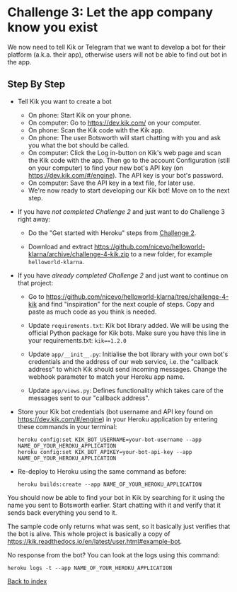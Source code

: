 # Challenge 3: Let the app company know you exist

We now need to tell Kik or Telegram that we want to develop a bot for their platform (a.k.a. their app), otherwise users will not be able to find out bot in the app.

## Step By Step

- Tell Kik you want to create a bot

  - On phone: Start Kik on your phone.
  - On computer: Go to <https://dev.kik.com/> on your computer.
  - On phone: Scan the Kik code with the Kik app.
  - On phone: The user Botsworth will start chatting with you and ask you what the bot should be called.
  - On computer: Click the Log in-button on Kik's web page and scan the Kik code with the app. Then go to the account Configuration (still on your computer) to find your new bot's API key (on <https://dev.kik.com/#/engine>). The API key is your bot's password.
  - On computer: Save the API key in a text file, for later use.
  - We're now ready to start developing our Kik bot! Move on to the next step.

- If you have _not completed Challenge 2_ and just want to do Challenge 3 right away:

  - Do the "Get started with Heroku" steps from [Challenge 2](./challenge-heroku.md).

  - Download and extract <https://github.com/nicevo/helloworld-klarna/archive/challenge-4-kik.zip> to a new folder, for example `helloworld-klarna`.

- If you have _already completed Challenge 2_ and just want to continue on that project:

  - Go to <https://github.com/nicevo/helloworld-klarna/tree/challenge-4-kik> and find "inspiration" for the next couple of steps. Copy and paste as much code as you think is needed.

  - Update `requirements.txt`: Kik bot library added. We will be using the official Python package for Kik bots. Make sure you have this line in your requirements.txt: `kik==1.2.0`

  - Update `app/__init__.py`: Initialise the bot library with your own bot's credentials and the address of our web service, i.e. the "callback address" to which Kik should send incoming messages. Change the webhook parameter to match your Heroku app name.

  - Update `app/views.py`: Defines functionality which takes care of the messages sent to our "callback address".

- Store your Kik bot credentials (bot username and API key found on <https://dev.kik.com/#/engine>) in your Heroku application by entering these commands in your terminal:

  ```
  heroku config:set KIK_BOT_USERNAME=your-bot-username --app NAME_OF_YOUR_HEROKU_APPLICATION
  heroku config:set KIK_BOT_APIKEY=your-bot-api-key --app NAME_OF_YOUR_HEROKU_APPLICATION
  ```

- Re-deploy to Heroku using the same command as before:

  ```
  heroku builds:create --app NAME_OF_YOUR_HEROKU_APPLICATION
  ```

You should now be able to find your bot in Kik by searching for it using the name you sent to Botsworth earlier. Start chatting with it and verify that it sends back everything you send to it.

The sample code only returns what was sent, so it basically just verifies that the bot is alive. This whole project is basically a copy of <https://kik.readthedocs.io/en/latest/user.html#example-bot>.

No response from the bot? You can look at the logs using this command:

```
heroku logs -t --app NAME_OF_YOUR_HEROKU_APPLICATION
```

[Back to index](./index.md)
